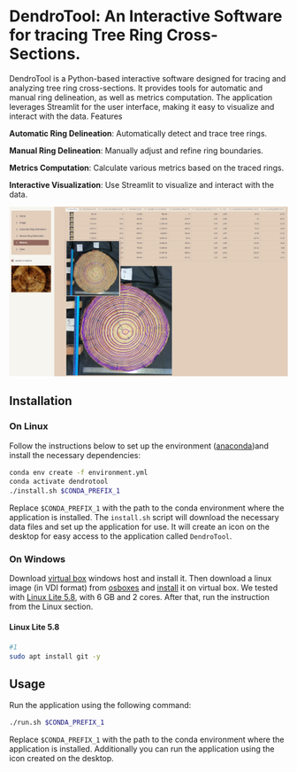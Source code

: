 # DendroTool: An Interactive Software for tracing Tree Ring Cross-Sections.
DendroTool is a Python-based interactive software designed for tracing and analyzing tree ring cross-sections. It provides tools for automatic and manual ring delineation, as well as metrics computation. The application leverages Streamlit for the user interface, making it easy to visualize and interact with the data.
Features

**Automatic Ring Delineation**: Automatically detect and trace tree rings.

**Manual Ring Delineation**: Manually adjust and refine ring boundaries.

**Metrics Computation**: Calculate various metrics based on the traced rings.

**Interactive Visualization**: Use Streamlit to visualize and interact with the data.

![Preview Image](assets/preview.png)
## Installation
### On Linux
Follow the instructions below to set up the environment ([anaconda](https://anaconda.com))and install the necessary dependencies:
```bash 
conda env create -f environment.yml
conda activate dendrotool
./install.sh $CONDA_PREFIX_1
```
Replace `$CONDA_PREFIX_1` with the path to the conda environment where
the application is installed. 
The `install.sh` script will download the necessary data files and set up the application for use. It will create an icon on the desktop for easy access to the application called `DendroTool`.
### On Windows
Download [virtual box](https://www.virtualbox.org/wiki/Downloads) windows 
host and install it. 
Then download a linux image (in VDI format) from [osboxes](https://www.osboxes.org/ubuntu/) and [install](https://www.makeuseof.com/how-to-import-vdi-file-into-virtualbox/) it on virtual box. 
We tested with [Linux Lite 5.8](https://www.osboxes.org/linux-lite/#linux-lite-5-8-vbox), 
with 6 GB and 2 cores. After that, run the instruction from the Linux section.

#### Linux Lite 5.8
```bash
#1
sudo apt install git -y
```
## Usage
Run the application using the following command:
```bash
./run.sh $CONDA_PREFIX_1
```
Replace `$CONDA_PREFIX_1` with the path to the conda environment where the application is installed. Additionally you can run the application using the icon created on the desktop.



